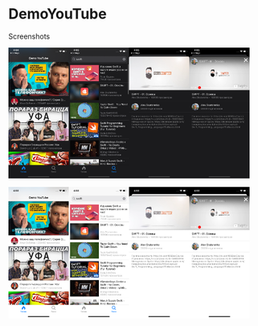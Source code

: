 # DemoYouTube

Screenshots

<img src="https://github.com/venvear/DemoYouTube/raw/master/screens/Dark_1.png" alt="drawing" width="120"/><img src="https://github.com/venvear/DemoYouTube/raw/master/screens/Dark_2.png" alt="drawing" width="120"/><img src="https://github.com/venvear/DemoYouTube/raw/master/screens/Dark_3.png" alt="drawing" width="120"/><img src="https://github.com/venvear/DemoYouTube/raw/master/screens/Dark_4.png" alt="drawing" width="120"/>

<img src="https://github.com/venvear/DemoYouTube/raw/master/screens/Light_1.png" alt="drawing" width="120"/><img src="https://github.com/venvear/DemoYouTube/raw/master/screens/Light_2.png" alt="drawing" width="120"/><img src="https://github.com/venvear/DemoYouTube/raw/master/screens/Light_3.png" alt="drawing" width="120"/><img src="https://github.com/venvear/DemoYouTube/raw/master/screens/Light_4.png" alt="drawing" width="120"/>

